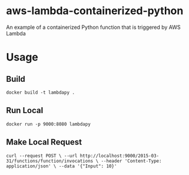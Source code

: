 # aws-lambda-containerized-python
An example of a containerized Python function that is triggered by AWS Lambda

# Usage

## Build
`docker build -t lambdapy .`

## Run Local
`docker run -p 9000:8080 lambdapy`

## Make Local Request
`curl --request POST \
  --url http://localhost:9000/2015-03-31/functions/function/invocations \
  --header 'Content-Type: application/json' \
  --data '{"Input": 10}'`